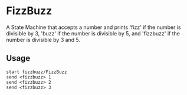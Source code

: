 # FizzBuzz

A State Machine that accepts a number and prints 'fizz' if the number is divisible by 3, 'buzz' if the number is divisible by 5, and 'fizzbuzz' if the number is divisible by 3 and 5.

## Usage

```
start fizzbuzz/FizzBuzz
send <fizzbuzz> 1
send <fizzbuzz> 2
send <fizzbuzz> 3
```
